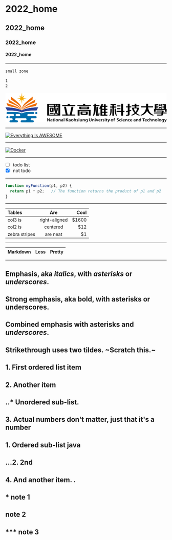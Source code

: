 # 2022_home
## 2022_home
### 2022_home
#### 2022_home
***
`small zone`
```big zone   
1
2
```

![NKUST](nkust.png "高科大")
***

[![Everything Is AWESOME](https://img.youtube.com/vi/StTqXEQ2l-Y/0.jpg)](https://www.youtube.com/watch?v=StTqXEQ2l-Y "Everything Is AWESOME")
***
[![Docker](https://i.ytimg.com/an_webp/sSm2dRarhPo/mqdefault_6s.webp?du=3000&sqp=CM73n5kG&rs=AOn4CLBo0a0K_HK-fUIsyeh37E7Z-RKH7g)](https://www.youtube.com/watch?v=sSm2dRarhPo0 "Docker")
***
- [ ] todo list
- [x] not todo
***

```JavaScript
function myFunction(p1, p2) {
  return p1 * p2;   // The function returns the product of p1 and p2
}
```
***
| **Tables** | **Are** | **Cool** |
| :----------|:-------:| --------:|
| col3 is | right-aligned | $1600 |
|col2 is|centered|$12|
|zebra stripes| are neat|$1|
***

| **Markdown** | **Less** | **Pretty** |
| :----------|:-------:| --------:|
***
## Emphasis, aka *italics*, with *asterisks* or *underscores*.
## Strong emphasis, aka bold, with **asterisks** or **underscores**. 
## Combined emphasis with **asterisks and *underscores***. 
## Strikethrough uses two tildes. ~Scratch this.~
###
## 1. First ordered list item 
## 2. Another item 
##     ..* Unordered sub-list. 
## 3. Actual numbers don't matter, just that it's a number 
##   1. Ordered sub-list java 
##   ...2. 2nd 
## 4. And another item. .
## * note 1 
## note 2 
## *** note 3
